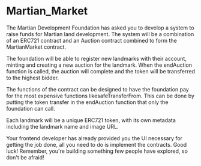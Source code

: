 # Martian_Market

The Martian Development Foundation has asked you to develop a system to raise funds for Martian land development. The system will be a combination of an ERC721 contract and an Auction contract combined to form the MartianMarket contract.

The foundation will be able to register new landmarks with their account, minting and creating a new auction for the landmark. When the endAuction function is called, the auction will complete and the token will be transferred to the highest bidder.

The functions of the contract can be designed to have the foundation pay for the most expensive functions likesafeTransferFrom. This can be done by putting the token transfer in the endAuction function that only the foundation can call.

Each landmark will be a unique ERC721 token, with its own metadata including the landmark name and image URL.

Your frontend developer has already provided you the UI necessary for getting the job done, all you need to do is implement the contracts. Good luck! Remember, you're building something few people have explored, so don't be afraid!
